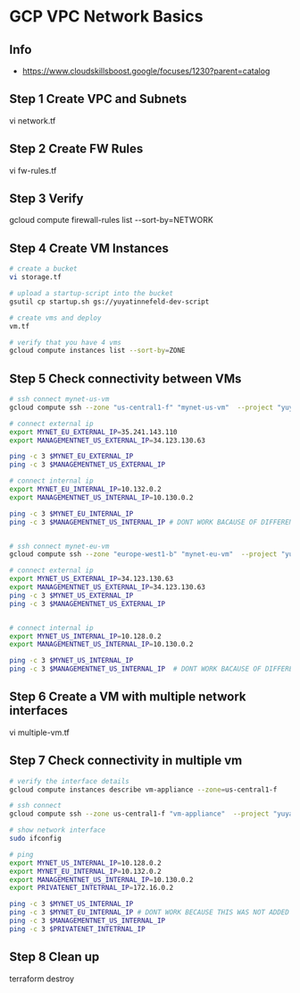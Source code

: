 # GCP VPC Network Basics

## Info
- https://www.cloudskillsboost.google/focuses/1230?parent=catalog

## Step 1 Create VPC and Subnets
vi network.tf

## Step 2 Create FW Rules
vi fw-rules.tf

## Step 3 Verify
gcloud compute firewall-rules list --sort-by=NETWORK

## Step 4 Create VM Instances
```bash
# create a bucket
vi storage.tf

# upload a startup-script into the bucket
gsutil cp startup.sh gs://yuyatinnefeld-dev-script

# create vms and deploy
vm.tf

# verify that you have 4 vms
gcloud compute instances list --sort-by=ZONE
```
## Step 5 Check connectivity between VMs

```bash
# ssh connect mynet-us-vm
gcloud compute ssh --zone "us-central1-f" "mynet-us-vm"  --project "yuyatinnefeld-dev"

# connect external ip
export MYNET_EU_EXTERNAL_IP=35.241.143.110
export MANAGEMENTNET_US_EXTERNAL_IP=34.123.130.63

ping -c 3 $MYNET_EU_EXTERNAL_IP
ping -c 3 $MANAGEMENTNET_US_EXTERNAL_IP

# connect internal ip
export MYNET_EU_INTERNAL_IP=10.132.0.2
export MANAGEMENTNET_US_INTERNAL_IP=10.130.0.2

ping -c 3 $MYNET_EU_INTERNAL_IP
ping -c 3 $MANAGEMENTNET_US_INTERNAL_IP # DONT WORK BACAUSE OF DIFFERENT VPC


# ssh connect mynet-eu-vm
gcloud compute ssh --zone "europe-west1-b" "mynet-eu-vm"  --project "yuyatinnefeld-dev"

# connect external ip
export MYNET_US_EXTERNAL_IP=34.123.130.63
export MANAGEMENTNET_US_EXTERNAL_IP=34.123.130.63
ping -c 3 $MYNET_US_EXTERNAL_IP
ping -c 3 $MANAGEMENTNET_US_EXTERNAL_IP


# connect internal ip
export MYNET_US_INTERNAL_IP=10.128.0.2
export MANAGEMENTNET_US_INTERNAL_IP=10.130.0.2

ping -c 3 $MYNET_US_INTERNAL_IP
ping -c 3 $MANAGEMENTNET_US_INTERNAL_IP  # DONT WORK BACAUSE OF DIFFERENT VPC

```

## Step 6 Create a VM with multiple network interfaces
vi multiple-vm.tf

## Step 7 Check connectivity in multiple vm
```bash
# verify the interface details
gcloud compute instances describe vm-appliance --zone=us-central1-f

# ssh connect
gcloud compute ssh --zone us-central1-f "vm-appliance"  --project "yuyatinnefeld-dev"

# show network interface
sudo ifconfig

# ping
export MYNET_US_INTERNAL_IP=10.128.0.2
export MYNET_EU_INTERNAL_IP=10.132.0.2
export MANAGEMENTNET_US_INTERNAL_IP=10.130.0.2
export PRIVATENET_INTETRNAL_IP=172.16.0.2

ping -c 3 $MYNET_US_INTERNAL_IP
ping -c 3 $MYNET_EU_INTERNAL_IP # DONT WORK BECAUSE THIS WAS NOT ADDED
ping -c 3 $MANAGEMENTNET_US_INTERNAL_IP
ping -c 3 $PRIVATENET_INTETRNAL_IP

```

## Step 8 Clean up
terraform destroy
